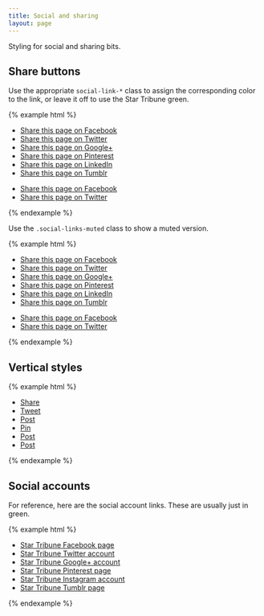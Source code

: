 ```yaml
---
title: Social and sharing
layout: page
---
```


Styling for social and sharing bits.

## Share buttons

Use the appropriate `social-link-*` class to assign the corresponding color to the link, or leave it off to use the Star Tribune green.

{% example html %}

<ul class="social-links">
  <li class="social-link-facebook">
    <a href="https://www.facebook.com/sharer/sharer.php?u=http%3A%2F%2Fstrib.mn%2Fexample" target="_blank" rel="noopener">
      <i class="strib-icon strib-social-facebook-circle"></i>
      <span class="sr-only">Share this page on Facebook</span>
    </a>
  </li>

  <li class="social-link-twitter">
    <a href="https://twitter.com/intent/tweet?url=http%3A%2F%2Fstrib.mn%2Fexample&text=Example+text" target="_blank" rel="noopener">
      <i class="strib-icon strib-social-twitter-circle"></i>
      <span class="sr-only">Share this page on Twitter</span>
    </a>
  </li>

  <li class="social-link-google">
    <a href="https://plus.google.com/share?url=http%3A%2F%2Fstrib.mn%2Fexample" target="_blank" rel="noopener">
      <i class="strib-icon strib-social-google-circle"></i>
      <span class="sr-only">Share this page on Google+</span>
    </a>
  </li>

  <li class="social-link-pinterest">
    <a href="https://pinterest.com/pin/create/button/?url=http%3A%2F%2Fstrib.mn%2Fexample&description=Example+description" target="_blank" rel="noopener">
      <i class="strib-icon strib-social-pinterest-circle"></i>
      <span class="sr-only">Share this page on Pinterest</span>
    </a>
  </li>

  <li class="social-link-linkedin">
    <a href="http://www.linkedin.com/shareArticle?mini=true&url=http%3A%2F%2Fstrib.mn%2Fexample&title=Example+title&summary=Example+summary" target="_blank" rel="noopener">
      <i class="strib-icon strib-social-linkedin-social"></i>
      <span class="sr-only">Share this page on LinkedIn</span>
    </a>
  </li>

  <li class="social-link-tumblr">
    <a href="http://www.tumblr.com/share/link?url=http%3A%2F%2Fstrib.mn%2Fexample" target="_blank" rel="noopener">
      <i class="strib-icon strib-social-tumblr-circle"></i>
      <span class="sr-only">Share this page on Tumblr</span>
    </a>
  </li>
</ul>

<ul class="social-links">
  <li>
    <a href="https://www.facebook.com/sharer/sharer.php?u=http%3A%2F%2Fstrib.mn%2Fexample" target="_blank" rel="noopener">
      <i class="strib-icon strib-social-facebook-circle"></i>
      <span class="sr-only">Share this page on Facebook</span>
    </a>
  </li>

  <li>
    <a href="https://twitter.com/intent/tweet?url=http%3A%2F%2Fstrib.mn%2Fexample&text=Example+text" target="_blank" rel="noopener">
      <i class="strib-icon strib-social-twitter-circle"></i>
      <span class="sr-only">Share this page on Twitter</span>
    </a>
  </li>
</ul>
{% endexample %}

Use the `.social-links-muted` class to show a muted version.

{% example html %}

<ul class="social-links social-links-muted">
  <li class="social-link-facebook">
    <a href="https://www.facebook.com/sharer/sharer.php?u=http%3A%2F%2Fstrib.mn%2Fexample" target="_blank" rel="noopener">
      <i class="strib-icon strib-social-facebook-circle"></i>
      <span class="sr-only">Share this page on Facebook</span>
    </a>
  </li>

  <li class="social-link-twitter">
    <a href="https://twitter.com/intent/tweet?url=http%3A%2F%2Fstrib.mn%2Fexample&text=Example+text" target="_blank" rel="noopener">
      <i class="strib-icon strib-social-twitter-circle"></i>
      <span class="sr-only">Share this page on Twitter</span>
    </a>
  </li>

  <li class="social-link-google">
    <a href="https://plus.google.com/share?url=http%3A%2F%2Fstrib.mn%2Fexample" target="_blank" rel="noopener">
      <i class="strib-icon strib-social-google-circle"></i>
      <span class="sr-only">Share this page on Google+</span>
    </a>
  </li>

  <li class="social-link-pinterest">
    <a href="https://pinterest.com/pin/create/button/?url=http%3A%2F%2Fstrib.mn%2Fexample&description=Example+description" target="_blank" rel="noopener">
      <i class="strib-icon strib-social-pinterest-circle"></i>
      <span class="sr-only">Share this page on Pinterest</span>
    </a>
  </li>

  <li class="social-link-linkedin">
    <a href="http://www.linkedin.com/shareArticle?mini=true&url=http%3A%2F%2Fstrib.mn%2Fexample&title=Example+title&summary=Example+summary" target="_blank" rel="noopener">
      <i class="strib-icon strib-social-linkedin-social"></i>
      <span class="sr-only">Share this page on LinkedIn</span>
    </a>
  </li>

  <li class="social-link-tumblr">
    <a href="http://www.tumblr.com/share/link?url=http%3A%2F%2Fstrib.mn%2Fexample" target="_blank" rel="noopener">
      <i class="strib-icon strib-social-tumblr-circle"></i>
      <span class="sr-only">Share this page on Tumblr</span>
    </a>
  </li>
</ul>

<ul class="social-links social-links-muted">
  <li>
    <a href="https://www.facebook.com/sharer/sharer.php?u=http%3A%2F%2Fstrib.mn%2Fexample" target="_blank" rel="noopener">
      <i class="strib-icon strib-social-facebook-circle"></i>
      <span class="sr-only">Share this page on Facebook</span>
    </a>
  </li>

  <li>
    <a href="https://twitter.com/intent/tweet?url=http%3A%2F%2Fstrib.mn%2Fexample&text=Example+text" target="_blank" rel="noopener">
      <i class="strib-icon strib-social-twitter-circle"></i>
      <span class="sr-only">Share this page on Twitter</span>
    </a>
  </li>
</ul>
{% endexample %}

## Vertical styles

{% example html %}

<ul class="social-links social-links-vertical social-links-muted">
  <li class="social-link-facebook">
    <a href="https://www.facebook.com/startribune/" target="_blank" rel="noopener">
      <i class="strib-icon strib-social-facebook-circle"></i>
      Share
    </a>
  </li>

  <li class="social-link-twitter">
    <a href="https://twitter.com/StarTribune/" target="_blank" rel="noopener">
      <i class="strib-icon strib-social-twitter-circle"></i>
      Tweet
    </a>
  </li>

  <li class="social-link-google">
    <a href="https://plus.google.com/+startribune/" target="_blank" rel="noopener">
      <i class="strib-icon strib-social-google-circle"></i>
      Post
    </a>
  </li>

  <li class="social-link-pinterest">
    <a href="http://pinterest.com/startribune/" target="_blank" rel="noopener">
      <i class="strib-icon strib-social-pinterest-circle"></i>
      Pin
    </a>
  </li>

  <li class="social-link-instagram">
    <a href="http://www.instagram.com/startribune/" target="_blank" rel="noopener">
      <i class="strib-icon strib-social-instagram-circle"></i>
      Post
    </a>
  </li>

  <li class="social-link-tumblr">
    <a href="http://startribune.tumblr.com/" target="_blank" rel="noopener">
      <i class="strib-icon strib-social-tumblr-circle"></i>
      Post
    </a>
  </li>
</ul>
{% endexample %}

## Social accounts

For reference, here are the social account links. These are usually just in green.

{% example html %}

<ul class="social-links">
  <li>
    <a href="https://www.facebook.com/startribune/" target="_blank" rel="noopener">
      <i class="strib-icon strib-social-facebook-circle"></i>
      <span class="sr-only">Star Tribune Facebook page</span>
    </a>
  </li>

  <li>
    <a href="https://twitter.com/StarTribune/" target="_blank" rel="noopener">
      <i class="strib-icon strib-social-twitter-circle"></i>
      <span class="sr-only">Star Tribune Twitter account</span>
    </a>
  </li>

  <li>
    <a href="https://plus.google.com/+startribune/" target="_blank" rel="noopener">
      <i class="strib-icon strib-social-google-circle"></i>
      <span class="sr-only">Star Tribune Google+ account</span>
    </a>
  </li>

  <li>
    <a href="http://pinterest.com/startribune/" target="_blank" rel="noopener">
      <i class="strib-icon strib-social-pinterest-circle"></i>
      <span class="sr-only">Star Tribune Pinterest page</span>
    </a>
  </li>

  <li>
    <a href="http://www.instagram.com/startribune/" target="_blank" rel="noopener">
      <i class="strib-icon strib-social-instagram-circle"></i>
      <span class="sr-only">Star Tribune Instagram account</span>
    </a>
  </li>

  <li>
    <a href="http://startribune.tumblr.com/" target="_blank" rel="noopener">
      <i class="strib-icon strib-social-tumblr-circle"></i>
      <span class="sr-only">Star Tribune Tumblr page</span>
    </a>
  </li>
</ul>
{% endexample %}
